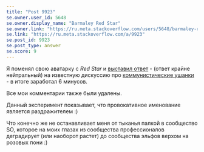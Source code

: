 ```yaml
---
title: "Post 9923"
se.owner.user_id: 5648
se.owner.display_name: "Barmaley Red Star"
se.owner.link: "https://ru.meta.stackoverflow.com/users/5648/barmaley-red-star"
se.link: "https://ru.meta.stackoverflow.com/a/9923"
se.post_id: 9923
se.post_type: answer
se.score: 9
---
```

<p>Я поменял свою аватарку с <em>Red Star</em> и <a href="https://meta.stackexchange.com/a/340988/154426">выставил ответ</a> - (ответ крайне нейтральный) на известную дискуссию про <a href="https://meta.stackexchange.com/questions/340512/this-star-on-the-warm-welcome-hat-looks-like-a-communist-symbol">коммунистические ушанки</a> - в итоге заработал 6 минусов. </p>

<p>Все мои комментарии также были удалены.</p>

<p>Данный эксперимент показывает, что провокативное именование является раздражителем :)</p>

<p>Что конечно же не останавливает меня от тыканья палкой в сообщество SO, которое на моих глазах из сообщества профессионалов деградирует (или наоборот растет) до сообщества эльфов верхом на розовых пони :)</p>
